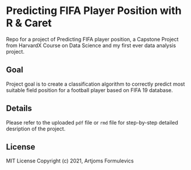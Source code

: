 # Predicting FIFA Player Position with R & Caret
Repo for a project of Predicting FIFA player position, a Capstone Project from HarvardX Course on Data Science and my first ever data analysis project.

## Goal

Project goal is to create a classification algorithm to correctly predict most suitable field position for a football player based on FIFA 19 database.

## Details

Please refer to the uploaded `pdf` file or `rmd` file for step-by-step detailed desription of the project.

## License

MIT License Copyright (c) 2021, Artjoms Formulevics
